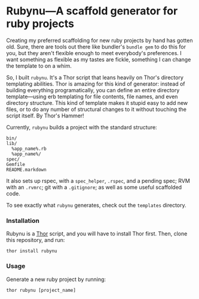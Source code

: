 # Rubynu—A scaffold generator for ruby projects

Creating my preferred scaffolding for new ruby projects by hand has gotten old. Sure, there are tools out there like bundler's `bundle gem` to do this for you, but they aren't flexible enough to meet everybody's preferences. I want something as flexible as my tastes are fickle, something I can change the template to on a whim.

So, I built `rubynu`. It's a Thor script that leans heavily on Thor's directory templating abilities. Thor is amazing for this kind of generator: instead of building everything programatically, you can define an entire directory template&mdash;using erb templating for file contents, file names, and even directory structure. This kind of template makes it stupid easy to add new files, or to do any number of structural changes to it without touching the script itself. By Thor's Hammer! 

Currently, `rubynu` builds a project with the standard structure:

    bin/
    lib/
      %app_name%.rb
      %app_name%/
    spec/
    Gemfile
    README.markdown
   
It also sets up rspec, with a `spec_helper`, `.rspec`, and a pending spec; RVM with an `.rvmrc`; git with a `.gitignore`; as well as some useful scaffolded code.

To see exactly what `rubynu` generates, check out the `templates` directory.

### Installation

Rubynu is a [Thor](https://github.com/wycats/thor) script, and you will have to install Thor first. Then, clone this repository, and run:

    thor install rubynu
    
### Usage

Generate a new ruby project by running:

    thor rubynu [project_name]
